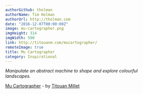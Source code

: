 ```yaml
---
authorGithub: tholman
authorName: Tim Holman
authorUrl: http://tholman.com
date: "2016-12-07T00:00:00Z"
image: mu-cartographer.png
imgHeight: 314
imgWidth: 590
link: http://titouanm.com/mucartographer/
remoteImage: true
title: Mu Cartographer
category: Inspirational
---
```


_Manipulate an abstract machine to shape and explore colourful landscapes._

[Mu Cartographer](http://titouanm.com/mucartographer/) - by [Titouan Millet](http://titouanm.com/)
